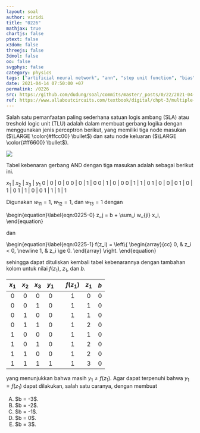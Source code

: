 ```yaml
---
layout: soal
author: viridi
title: "0226"
mathjax: true
chartjs: false
ptext: false
x3dom: false
threejs: false
3dmol: false
oo: false
svgphys: false
category: physics
tags: ["artificial neural network", "ann", "step unit function", "bias", "or gate", "three input nodes", "fi3201", "2020-2"]
date: 2021-04-14 07:50:00 +07
permalink: /0226
src: https://github.com/dudung/soal/commits/master/_posts/0/22/2021-04-13-intro-to-ann-6.md
ref: https://www.allaboutcircuits.com/textbook/digital/chpt-3/multiple-input-gates/
---
```

Salah satu pemanfaatan paling sederhana satuan logis ambang (SLA) atau treshold logic unit (TLU) adalah dalam membuat gerbang logika dengan menggunakan jenis perceptron berikut, yang memiliki tiga node masukan ($\LARGE \color{#ffcc00} \bullet$) dan satu node keluaran ($\LARGE \color{#ff6600} \bullet$).

![]({{site.baseurl}}/assets/img/0/22/0225.png)

Tabel kebenaran gerbang AND dengan tiga masukan adalah sebagai berikut ini.

$x_1$ | $x_2$ | $x_3$ | $y_1$
0 | 0 | 0 | 0
0 | 0 | 1 | 0
0 | 1 | 0 | 0
0 | 1 | 1 | 0
1 | 0 | 0 | 0
1 | 0 | 1 | 0
1 | 1 | 0 | 0
1 | 1 | 1 | 1

Digunakan $w_{11} = 1$, $w_{12} = 1$, dan $w_{13} = 1$ dengan 

\begin{equation}\label{eqn:0225-0}
z_j = b + \sum_i w_{ji} x_i,
\end{equation}

dan

\begin{equation}\label{eqn:0225-1}
f(z_i) = \left\\{
\begin{array}{cc}
0, & z_i < 0, \newline
1, & z_i \ge 0.
\end{array}
\right.
\end{equation}

sehingga dapat dituliskan kembali tabel kebenarannya dengan tambahan kolom untuk nilai $f(z_1)$, $z_1$, dan $b$.

$x_1$ | $x_2$ | $x_3$ | $y_1$ || $f(z_1)$ | $z_1$ | $b$
:-: | :-: | :-: | :-: | :-: | :-: | :-: | :-:
0 | 0 | 0 | 0 || 1 | 0 | 0
0 | 0 | 1 | 0 || 1 | 1 | 0
0 | 1 | 0 | 0 || 1 | 1 | 0
0 | 1 | 1 | 0 || 1 | 2 | 0
1 | 0 | 0 | 0 || 1 | 1 | 0
1 | 0 | 1 | 0 || 1 | 2 | 0
1 | 1 | 0 | 0 || 1 | 2 | 0
1 | 1 | 1 | 1 || 1 | 3 | 0

yang menunjukkan bahwa masih $y_1 \ne f(z_1)$. Agar dapat terpenuhi bahwa $y_1 = f(z_1)$ dapat dilakukan, salah satu caranya, dengan membuat

<ol type="A">
<li>$b = -3$.
<li>$b = -2$.
<li>$b = -1$.
<li>$b = 0$.
<li>$b = 3$.

